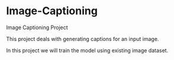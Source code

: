 # Image-Captioning
Image Captioning Project

This project deals with generating captions for an input image.

In this project we will train the model using existing image dataset.